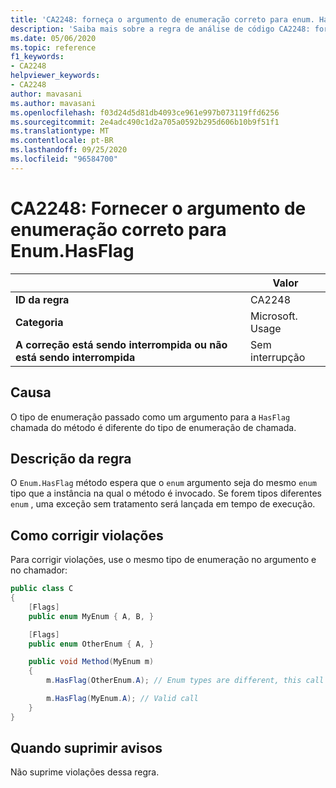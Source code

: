 ```yaml
---
title: 'CA2248: forneça o argumento de enumeração correto para enum. HasFlag (análise de código)'
description: 'Saiba mais sobre a regra de análise de código CA2248: forneça o argumento de enumeração correto para enum. HasFlag'
ms.date: 05/06/2020
ms.topic: reference
f1_keywords:
- CA2248
helpviewer_keywords:
- CA2248
author: mavasani
ms.author: mavasani
ms.openlocfilehash: f03d24d5d81db4093ce961e997b073119ffd6256
ms.sourcegitcommit: 2e4adc490c1d2a705a0592b295d606b10b9f51f1
ms.translationtype: MT
ms.contentlocale: pt-BR
ms.lasthandoff: 09/25/2020
ms.locfileid: "96584700"
---
```

# <a name="ca2248-provide-correct-enum-argument-to-enumhasflag"></a>CA2248: Fornecer o argumento de enumeração correto para Enum.HasFlag

| | Valor |
|-|-|
| **ID da regra** |CA2248|
| **Categoria** |Microsoft. Usage|
| **A correção está sendo interrompida ou não está sendo interrompida** |Sem interrupção|

## <a name="cause"></a>Causa

O tipo de enumeração passado como um argumento para a `HasFlag` chamada do método é diferente do tipo de enumeração de chamada.

## <a name="rule-description"></a>Descrição da regra

O `Enum.HasFlag` método espera que o `enum` argumento seja do mesmo `enum` tipo que a instância na qual o método é invocado. Se forem tipos diferentes `enum` , uma exceção sem tratamento será lançada em tempo de execução.

## <a name="how-to-fix-violations"></a>Como corrigir violações

Para corrigir violações, use o mesmo tipo de enumeração no argumento e no chamador:

```csharp
public class C
{
    [Flags]
    public enum MyEnum { A, B, }

    [Flags]
    public enum OtherEnum { A, }

    public void Method(MyEnum m)
    {
        m.HasFlag(OtherEnum.A); // Enum types are different, this call will cause an `ArgumentException` to be thrown at runtime

        m.HasFlag(MyEnum.A); // Valid call
    }
}
```

## <a name="when-to-suppress-warnings"></a>Quando suprimir avisos

Não suprime violações dessa regra.
